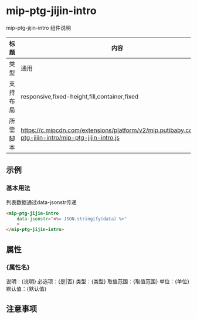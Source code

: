 # mip-ptg-jijin-intro

mip-ptg-jijin-intro 组件说明

标题|内容
----|----
类型|通用
支持布局|responsive,fixed-height,fill,container,fixed
所需脚本|https://c.mipcdn.com/extensions/platform/v2/mip.putibaby.com/mip-ptg-jijin-intro/mip-ptg-jijin-intro.js

## 示例
### 基本用法

列表数据通过data-jsonstr传递

```html
<mip-ptg-jijin-intro
    data-jsonstr="<%= JSON.stringify(data) %>"
    >
</mip-ptg-jijin-intro>   
```

## 属性

### {属性名}

说明：{说明}
必选项：{是|否}
类型：{类型}
取值范围：{取值范围}
单位：{单位}
默认值：{默认值}

## 注意事项
